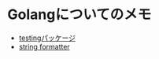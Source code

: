 # Golangについてのメモ

- [testingパッケージ](./testing-package.md)
- [string formatter](./string-formatter.md)
